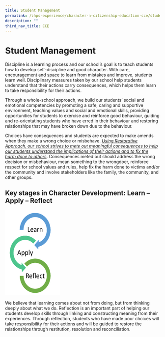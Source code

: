 ```yaml
---
title: Student Management
permalink: /zhps-experience/character-n-citizenship-education-cce/student-management/
description: ""
third_nav_title: CCE
---
```

# Student Management

Discipline is a learning process and our school’s goal is to teach students how to develop self-discipline and good character. With care, encouragement and space to learn from mistakes and improve, students learn well. Disciplinary measures taken by our school help students understand that their actions carry consequences, which helps them learn to take responsibility for their actions.

  

Through a whole-school approach, we build our students’ social and emotional competencies by promoting a safe, caring and supportive environment, teaching values and social and emotional skills, providing opportunities for students to exercise and reinforce good behaviour, guiding and re-orientating students who have erred in their behaviour and restoring relationships that may have broken down due to the behaviour.

  

Choices have consequences and students are expected to make amends when they make a wrong choice or misbehave. <u><i>Using Restorative Approach, our school strives to mete out meaningful consequences to help our students understand the implications of their actions and to fix the harm done to others</i></u>. Consequences meted out should address the wrong decision or misbehaviour, mean something to the wrongdoer, reinforce respect for school values and rules, help fix the harm done to victims and/or the community and involve stakeholders like the family, the community, and other groups.

  

## Key stages in Character Development: Learn – Apply – Reflect


![](/images/ZHPS%20Experience/Learn-Apply-Reflect.png)


We believe that learning comes about not from doing, but from thinking deeply about what we do. Reflection is an important part of helping our students develop skills through linking and constructing meaning from their experiences. Through reflection, students who have made poor choices will take responsibility for their actions and will be guided to restore the relationships through restitution, resolution and reconciliation.